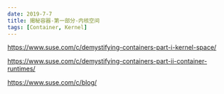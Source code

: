 ```yaml
---
date: 2019-7-7
title: 揭秘容器-第一部分-内核空间
tags: [Container, Kernel]
---
```


https://www.suse.com/c/demystifying-containers-part-i-kernel-space/

https://www.suse.com/c/demystifying-containers-part-ii-container-runtimes/

https://www.suse.com/c/blog/